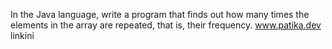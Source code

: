 In the Java language, write a program that finds out how many times the elements in the array are repeated, that is, their frequency.
 www.patika.dev linkini
